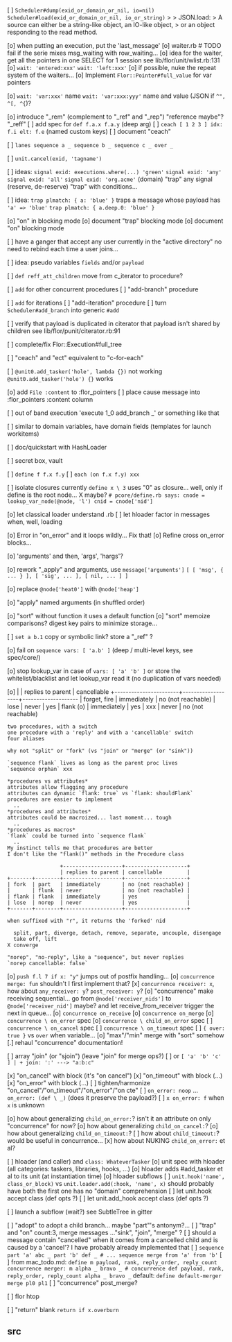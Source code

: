 
[ ] `Scheduler#dump(exid_or_domain_or_nil, io=nil)`
    `Scheduler#load(exid_or_domain_or_nil, io_or_string)`
      >
      > JSON.load:
      > A source can either be a string-like object, an IO-like object,
      > or an object responding to the read method.

[o] when putting an execution, put the 'last_message'
[o] waiter.rb # TODO fail if the serie mixes msg_waiting with row_waiting...
[o] idea for the waiter, get all the pointers in one SELECT for 1 session
    see lib/flor/unit/wlist.rb:131
[o] `wait: 'entered:xxx'`
    `wait: 'left:xxx'`
[o] if possible, nuke the repeat system of the waiters...
[o] Implement `Flor::Pointer#full_value` for var pointers

[o] `wait: 'var:xxx'` name
    `wait: 'var:xxx:yyy'` name and value (JSON if `^", ^[, ^{`)?

[o] introduce "_rem" (complement to "_ref" and "_rep") "reference maybe"?
    "_reff"
[ ] add spec for `def f.a.x f.a.y` (deep arg)
[ ] `ceach [ 1 2 3 ] idx: f.i elt: f.e` (named custom keys)
[ ] document "ceach"

[ ] ```
    lanes
      sequence
        a _
      sequence
        b _
      sequence
        c _
        over _
    ```

[ ] `unit.cancel(exid, 'tagname')`

[ ] ideas:
    `signal exid: executions.where(...) 'green'`
    `signal exid: 'any'`
    `signal exid: 'all'`
    `signal exid: 'org.acme'` (domain)
    "trap" any signal (reserve, de-reserve)
    "trap" with conditions...

[ ] idea: `trap plmatch: { a: 'blue' }`
    traps a message whose payload has `'a' => 'blue'`
    `trap plmatch: { a.deep.0: 'blue' }`

[o] "on" in blocking mode
[o] document "trap" blocking mode
[o] document "on" blocking mode

[ ] have a ganger that accept any user currently in the "active directory"
    no need to rebind each time a user joins...

[ ] idea: pseudo variables `fields` and/or `payload`

[ ] `def reff_att_children` move from c_iterator to procedure?

[ ] `add` for other concurrent procedures
[ ] "add-branch" procedure

[ ] `add` for iterations
[ ] "add-iteration" procedure
[ ] turn `Scheduler#add_branch` into generic `#add`

[ ] verify that payload is duplicated in citerator
    that payload isn't shared by children
    see lib/flor/punit/citerator.rb:91

[ ] complete/fix Flor::Execution#full_tree

[ ] "ceach" and "ect" equivalent to "c-for-each"

[ ] `@unit0.add_tasker('hole', lambda {})` not working
    `@unit0.add_tasker('hole') {}` works

[o] add `File :content` to :flor_pointers
[ ] place cause message into :flor_pointers :content column

[ ] out of band execution
    'execute 1_0 add_branch _'
    or something like that

[ ] similar to domain variables, have domain fields (templates for launch workitems)

[ ] doc/quickstart with HashLoader

[ ] secret box, vault

[ ] ```
    define f f.x f.y
    ```
[ ] ```
    each (on f.x f.y)
      xxx
    ```

[ ] isolate closures
    currently `define x \ 3` uses "0" as closure...
    well, only if define is the root node... X maybe?
    ``` # pcore/define.rb says:
    cnode = lookup_var_node(@node, 'l')
    cnid = cnode['nid']
    ```

[o] let classical loader understand .rb
[ ] let hloader factor in messages when, well, loading


[o] Error in "on_error" and it loops wildly... Fix that!
[o] Refine cross on_error blocks...

[o] 'arguments' and then, 'args', 'hargs'?

[o] rework "_apply" and arguments, use `message['arguments']`
    ```
    [ [ 'msg', { ... } ],
      [ 'sig', ... ],
      [ nil, ... ] ]
    ```

[o] replace `@node['heat0']` with `@node['heap']`

[o] "apply" named arguments (in shuffled order)

[o] "sort" without function it uses a default function
[o] "sort" memoize comparisons? digest key pairs to minimize storage...

[ ] ```
    set a b.1
    ```
    copy or symbolic link?
    store a "_ref" ?

[o] fail on `sequence vars: [ 'a.b' ]` (deep / multi-level keys, see spec/core/)

[o] stop lookup_var in case of `vars: [ 'a' 'b' ]`
    or store the whitelist/blacklist and let lookup_var read it
       (no duplication of vars needed)

[o] |                       | replies to parent | cancellable
    +-----------------------+-------------------+--------------------
    | forget, fire          | immediately       | no (not reachable)
    | lose                  | never             | yes
    | flank (o)             | immediately       | yes
    | xxx                   | never             | no (not reachable)

    two procedures, with a switch
    one procedure with a 'reply' and with a 'cancellable' switch
    four aliases

    why not "split" or "fork" (vs "join" or "merge" (or "sink"))

    `sequence flank` lives as long as the parent proc lives
    `sequence orphan` xxx

    *procedures vs attributes*
    attributes allow flagging any procedure
    attributes can dynamic `flank: true` vs `flank: shouldFlank`
    procedures are easier to implement
      ..
    *procedures and attributes*
    attributes could be macroized... last moment... tough
      ..
    *procedures as macros*
    `flank` could be turned into `sequence flank`
      ..
    My instinct tells me that procedures are better
    I don't like the "flank()" methods in the Procedure class

                     +-------------------+--------------------+
                     | replies to parent | cancellable        |
    +-------+--------+-------------------+--------------------+
    | fork  | part   | immediately       | no (not reachable) |
    |       | flunk  | never             | no (not reachable) |
    | flank | flank  | immediately       | yes                |
    | lose  | norep  | never             | yes                |
    +-------+--------+-------------------+--------------------+

    when suffixed with "r", it returns the 'forked' nid

      split, part, diverge, detach, remove, separate, uncouple, disengage
      take off, lift
    X converge

    "norep", "no-reply", like a "sequence", but never replies
    `norep cancellable: false`

[o] `push f.l 7 if x: "y"` jumps out of postfix handling...
[o] `concurrence merge: fun` shouldn't I first implement that?
[x] `concurrence receiver: x`, how about `any_receiver: y`? `post_receiver: y`?
[o] "concurrence" make receiving sequential...
    go from `@node['receiver_nids']` to `@node['receiver_nid']` maybe?
    and let receive_from_receiver trigger the next in queue...
[o] `concurrence on_receive`
[o] `concurrence on_merge`
[o] `concurrence \ on_error` spec
[o] `concurrence \ child_on_error` spec
[ ] `concurrence \ on_cancel` spec
[ ] `concurrence \ on_timeout` spec
[ ] `{ over: true }` vs `over` when variable...
[o] "max"/"min" merge with "sort" somehow
[.] rehaul "concurrence" documentation!

[ ] array "join" (or "sjoin") (leave "join" for merge ops?)
[ ] or `[ 'a' 'b' 'c' ] | + join: ':' ---> "a:b:c"`

[x] "on_cancel" with block (it's "on cancel")
[x] "on_timeout" with block (...)
[x] "on_error" with block (...)
[ ] tighten/harmonize "on_cancel"/"on_timeout"/"on_error"/"on cte"
[ ] `on_error: noop` ... `on_error: (def \ _)` (does it preserve the payload?)
[ ] `x on_error: f` when `x` is unknown

[o] how about generalizing `child_on_error:`?
    isn't it an attribute on only "concurrence" for now?
[o] how about generalizing `child_on_cancel:`?
[o] how about generalizing `child_on_timeout:`?
[ ] how about `child_timeout:`? would be useful in concurrence...
[x] how about NUKING `child_on_error:` et al?

[ ] hloader (and caller) and `class: WhateverTasker`
[o] unit spec with hloader (all categories: taskers, libraries, hooks, ...)
[o] hloader adds #add_tasker et al to its unit (at instantiation time)
[o] hloader subflows
[ ] `unit.hook('name', class_or_block)` vs `unit.loader.add(:hook, 'name', x)`
    should probably have both
    the first one has no "domain" comprehension
[ ] let unit.hook accept class (def opts ?)
[ ] let unit.add_hook accept class (def opts ?)

[ ] launch a subflow (wait?) see SubtleTree in gitter

[ ] "adopt" to adopt a child branch...
    maybe "part"'s antonym?...
[ ] "trap" and "on" count:3, merge messages
    ..."sink", "join", "merge" ?
[ ] should a message contain "cancelled" when it comes from a cancelled
    child and is caused by a 'cancel'?
    I have probably already implemented that
[ ] ```
    sequence
      part 'a'
        abc _
      part 'b'
        def _
    # ...
    sequence
      merge
        from 'a'
        from 'b'
    ```
[ ] from mac_todo.md:
    ```
    define m payload, rank, reply_order, reply_count
    concurrence merger: m
      alpha _
      bravo _
    #
    concurrence
      def payload, rank, reply_order, reply_count
      alpha _
      bravo _
    ```
    default:
    ```
    define default-merger
      merge pl0 pl1
    ```
[ ] "concurrence" post_merge?

[ ] flor htop

[ ] "return" blank `return if x.overburn`


## src

